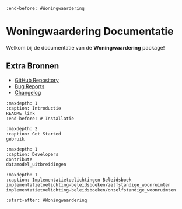 <!-- # Woningwaardering Documentatie

Welkom bij de documentatie van de **Woningwaardering** package!
```{include} README_link
:end-before: ## Opzet woningwaardering package

```

## Inhoudsopgave
```{toctree}
:maxdepth: 1
README_link
gebruik
contribute
datamodel_uitbreidingen
implementatietoelichting-beleidsboeken/zelfstandige_woonruimten
implementatietoelichting-beleidsboeken/onzelfstandige_woonruimten
```

```{include} README_link
:start-after: ## Opzet woningwaardering package
``` -->
```{include} README_link
:end-before: #Woningwaardering
```
# Woningwaardering Documentatie

Welkom bij de documentatie van de **Woningwaardering** package!

## Extra Bronnen

* [GitHub Repository](https://github.com/woonstadrotterdam/woningwaardering)
* [Bug Reports](https://github.com/woonstadrotterdam/woningwaardering/issues)
* [Changelog](./changelog)

```{toctree}
:maxdepth: 1
:caption: Introductie
README_link
:end-before: # Installatie
```

```{toctree}
:maxdepth: 2
:caption: Get Started
gebruik
```

```{toctree}
:maxdepth: 1
:caption: Developers
contribute
datamodel_uitbreidingen
```

```{toctree}
:maxdepth: 1
:caption: Implementatietoelichtingen Beleidsboek
implementatietoelichting-beleidsboeken/zelfstandige_woonruimten
implementatietoelichting-beleidsboeken/onzelfstandige_woonruimten
```

```{include} README_link
:start-after: #Woningwaardering
```
